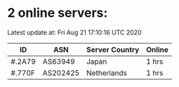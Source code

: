 # 2 online servers:

Latest update at: Fri Aug 21 17:10:16 UTC 2020

| ID | ASN | Server Country | Online |
| -- | --- | -------------- | ------ |
| #.2A79 | AS63949 | Japan | 1 hrs |
| #.770F | AS202425 | Netherlands | 1 hrs |

